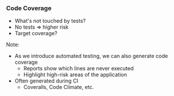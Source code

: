### Code Coverage

* <!-- .element: class="fragment" --> What's not touched by tests?
* <!-- .element: class="fragment" --> No tests => higher risk
* <!-- .element: class="fragment" --> Target coverage?

Note:

* As we introduce automated testing, we can also generate code coverage
    - Reports show which lines are never executed
    - Highlight high-risk areas of the application
* Often generated during CI
    - Coveralls, Code Climate, etc.
